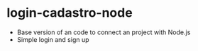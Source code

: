 # login-cadastro-node


* Base version of an code to connect an project with Node.js
* Simple login and sign up